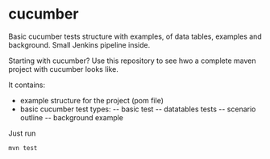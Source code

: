 # cucumber
Basic cucumber tests structure with examples, of data tables, examples and background. Small Jenkins pipeline inside.

Starting with cucumber? Use this repository to see hwo a complete maven project with cucumber looks like.

It contains:
- example structure for the project (pom file)
- basic cucumber test types:
-- basic test
-- datatables tests
-- scenario outline
-- background example

Just run

```
mvn test
```

